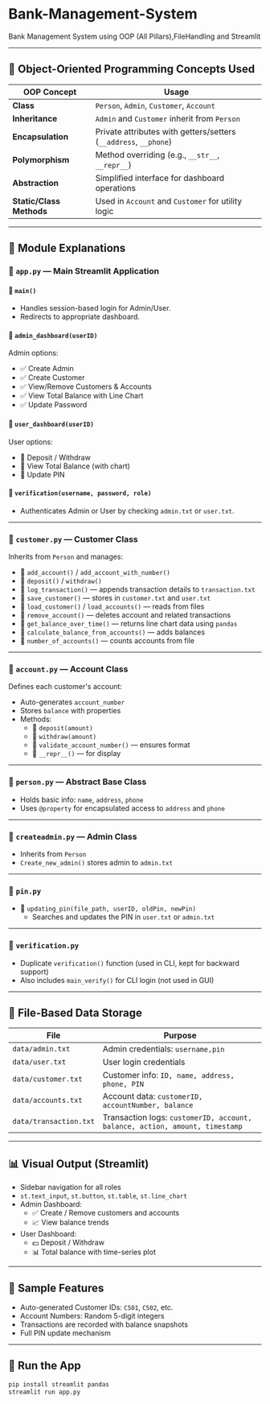 # Bank-Management-System
 Bank Management System using OOP (All Pillars),FileHandling and Streamlit

---

## 🧠 Object-Oriented Programming Concepts Used

| OOP Concept     | Usage |
|----------------|-------|
| **Class**       | `Person`, `Admin`, `Customer`, `Account` |
| **Inheritance** | `Admin` and `Customer` inherit from `Person` |
| **Encapsulation** | Private attributes with getters/setters (`__address`, `__phone`) |
| **Polymorphism** | Method overriding (e.g., `__str__`, `__repr__`) |
| **Abstraction**  | Simplified interface for dashboard operations |
| **Static/Class Methods** | Used in `Account` and `Customer` for utility logic |

---

## 🧩 Module Explanations

### 🔹 `app.py` — Main Streamlit Application

#### 📌 `main()`
- Handles session-based login for Admin/User.
- Redirects to appropriate dashboard.

#### 📌 `admin_dashboard(userID)`
Admin options:
- ✅ Create Admin
- ✅ Create Customer
- ✅ View/Remove Customers & Accounts
- ✅ View Total Balance with Line Chart
- ✅ Update Password

#### 📌 `user_dashboard(userID)`
User options:
- 💸 Deposit / Withdraw
- 💼 View Total Balance (with chart)
- 🔑 Update PIN

#### 📌 `verification(username, password, role)`
- Authenticates Admin or User by checking `admin.txt` or `user.txt`.

---

### 🔹 `customer.py` — Customer Class

Inherits from `Person` and manages:
- 📌 `add_account()` / `add_account_with_number()`
- 📌 `deposit()` / `withdraw()`
- 📌 `log_transaction()` — appends transaction details to `transaction.txt`
- 📌 `save_customer()` — stores in `customer.txt` and `user.txt`
- 📌 `load_customer()` / `load_accounts()` — reads from files
- 📌 `remove_account()` — deletes account and related transactions
- 📌 `get_balance_over_time()` — returns line chart data using `pandas`
- 📌 `calculate_balance_from_accounts()` — adds balances
- 📌 `number_of_accounts()` — counts accounts from file

---

### 🔹 `account.py` — Account Class

Defines each customer's account:
- Auto-generates `account_number`
- Stores `balance` with properties
- Methods:
  - 📌 `deposit(amount)`
  - 📌 `withdraw(amount)`
  - 📌 `validate_account_number()` — ensures format
  - 📌 `__repr__()` — for display

---

### 🔹 `person.py` — Abstract Base Class

- Holds basic info: `name`, `address`, `phone`
- Uses `@property` for encapsulated access to `address` and `phone`

---

### 🔹 `createadmin.py` — Admin Class

- Inherits from `Person`
- `Create_new_admin()` stores admin to `admin.txt`

---

### 🔹 `pin.py`

- 📌 `updating_pin(file_path, userID, oldPin, newPin)`
  - Searches and updates the PIN in `user.txt` or `admin.txt`

---

### 🔹 `verification.py`

- Duplicate `verification()` function (used in CLI, kept for backward support)
- Also includes `main_verify()` for CLI login (not used in GUI)

---

## 💾 File-Based Data Storage

| File | Purpose |
|------|---------|
| `data/admin.txt` | Admin credentials: `username,pin` |
| `data/user.txt` | User login credentials |
| `data/customer.txt` | Customer info: `ID, name, address, phone, PIN` |
| `data/accounts.txt` | Account data: `customerID, accountNumber, balance` |
| `data/transaction.txt` | Transaction logs: `customerID, account, balance, action, amount, timestamp` |

---

## 📊 Visual Output (Streamlit)

- Sidebar navigation for all roles
- `st.text_input`, `st.button`, `st.table`, `st.line_chart`
- Admin Dashboard:
  - ✅ Create / Remove customers and accounts
  - 📈 View balance trends
- User Dashboard:
  - 💵 Deposit / Withdraw
  - 📊 Total balance with time-series plot

---

## 🧪 Sample Features

- Auto-generated Customer IDs: `C501`, `C502`, etc.
- Account Numbers: Random 5-digit integers
- Transactions are recorded with balance snapshots
- Full PIN update mechanism


---

## 🚀 Run the App

```bash
pip install streamlit pandas
streamlit run app.py

